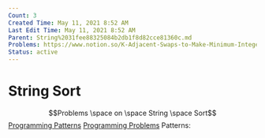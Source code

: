 ```yaml
---
Count: 3
Created Time: May 11, 2021 8:52 AM
Last Edit Time: May 11, 2021 8:52 AM
Parent: String%2031fee88325084b2db1f8d82cce81360c.md
Problems: https://www.notion.so/K-Adjacent-Swaps-to-Make-Minimum-Integer-binarysearch-2a39e62026dc41b8ba8fcef11f4f267e, https://www.notion.so/Minimum-Adjacent-Swaps-to-Reach-the-Kth-Smallest-Number-LeetCode-e8f453b3f9284fe7a8767fbdf92c0b55, https://www.notion.so/Largest-Number-e7f915f6879a4255b640df9c963f6793
Status: active
---
```


# String Sort

$$Problems \space on \space String \space Sort$$
[Programming Patterns](String%20Sort%208b1d83e8165540abbba208eb208ec5a0/Programming%20Patterns%20bfdaad4dbd2e4f329092fe61afbded27.csv)
[Programming Problems](String%20Sort%208b1d83e8165540abbba208eb208ec5a0/Programming%20Problems%20ddb0bea2596140bf9a9632d96bbd78da.csv)
Patterns: 